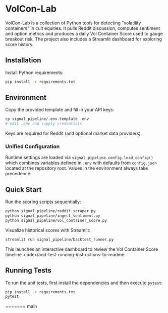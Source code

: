 # VolCon-Lab

VolCon-Lab is a collection of Python tools for detecting "volatility containers" in cult equities. It pulls Reddit discussion, computes sentiment and option metrics and produces a daily Vol Container Score used to gauge breakout risk. The project also includes a Streamlit dashboard for exploring score history.

## Installation

Install Python requirements:

```bash
pip install -r requirements.txt
```

## Environment

Copy the provided template and fill in your API keys:

```bash
cp signal_pipeline/.env.template .env
# edit .env and supply credentials
```

Keys are required for Reddit (and optional market data providers).

### Unified Configuration

Runtime settings are loaded via `signal_pipeline.config.load_config()` which
combines variables defined in `.env` with defaults from `config.json` located at
the repository root. Values in the environment always take precedence.

## Quick Start

Run the scoring scripts sequentially:

```bash
python signal_pipeline/reddit_scraper.py
python signal_pipeline/ingest_sentiment.py
python signal_pipeline/vol_container_score.py
```

Visualize historical scores with Streamlit:

```bash
streamlit run signal_pipeline/backtest_runner.py
```

This launches an interactive dashboard to review the Vol Container Score timeline.
codex/add-test-running-instructions-to-readme

## Running Tests

To run the unit tests, first install the dependencies and then execute `pytest`:

```bash
pip install -r requirements.txt
pytest
```

=======
main


